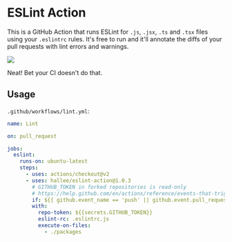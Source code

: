 # ESLint Action

This is a GitHub Action that runs ESLint for `.js`, `.jsx`, `.ts` and `.tsx` files using your `.eslintrc` rules. It's free to run and it'll annotate the diffs of your pull requests with lint errors and warnings.

![](screenshots/annotation.png)

Neat! Bet your CI doesn't do that.

## Usage

`.github/workflows/lint.yml`:
```yml
name: Lint

on: pull_request

jobs:
  eslint:
    runs-on: ubuntu-latest
    steps:
      - uses: actions/checkout@v2
      - uses: hallee/eslint-action@1.0.3
        # GITHUB_TOKEN in forked repositories is read-only
        # https://help.github.com/en/actions/reference/events-that-trigger-workflows#pull-request-event-pull_request
        if: ${{ github.event_name == 'push' || github.event.pull_request.head.repo.full_name == github.repository }} 
        with:
          repo-token: ${{secrets.GITHUB_TOKEN}}
          eslint-rc: .eslintrc.js
          execute-on-files:
            - ./packages
```
